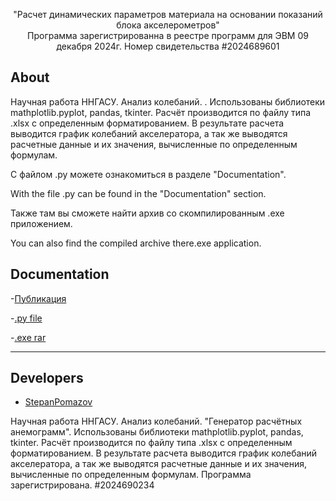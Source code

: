 
<p align="center">
      "Расчет динамических параметров материала на основании показаний блока акселерометров" </br>
      Программа зарегистрированна в реестре программ для ЭВМ 09 декабря 2024г. Номер свидетельства #2024689601
</p>

## About
Научная работа ННГАСУ. Анализ колебаний. .
Использованы библиотеки mathplotlib.pyplot, pandas, tkinter.
Расчёт производится по файлу типа .xlsx с определенным форматированием.
В результате расчета выводится график колебаний акселератора, а так же выводятся расчетные данные и их значения, вычисленные по определенным формулам.



С файлом .py можете ознакомиться в разделе "Documentation".

With the file .py can be found in the "Documentation" section.




Также там вы сможете найти архив со скомпилированным .exe приложением.

You can also find the compiled archive there.exe application.

## Documentation

-[Публикация](https://elibrary.ru/item.asp?id=76405368)

-[.py file](https://github.com/stepanpomazov/nngasu-plots-of-loads/blob/main/vis.pyw)

-[.exe rar](https://github.com/stepanpomazov/nngasu-plots-of-loads/blob/main/exe.rar)

***

## Developers

- [StepanPomazov](https://github.com/stepanpomazov)



Научная работа ННГАСУ. Анализ колебаний. "Генератор расчётных анемограмм".
Использованы библиотеки mathplotlib.pyplot, pandas, tkinter.
Расчёт производится по файлу типа .xlsx с определенным форматированием.
В результате расчета выводится график колебаний акселератора, а так же выводятся расчетные данные и их значения, вычисленные по определенным формулам.
Программа зарегистрирована. #2024690234
